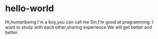 # hello-world
Hi,humanbeing.I'm a boy,you can call me Sin,I'm good at pragramming.
I want to study with each other,sharing experience.We will get better and better.
